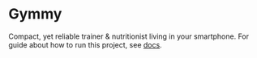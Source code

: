 # Gymmy

Compact, yet reliable trainer & nutritionist living in your smartphone.
For guide about how to run this project, see [docs](docs/docker/setup.md).